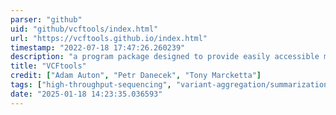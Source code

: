 ```yaml
---
parser: "github"
uid: "github/vcftools/index.html"
url: "https://vcftools.github.io/index.html"
timestamp: "2022-07-18 17:47:26.260239"
description: "a program package designed to provide easily accessible methods for working with complex genetic variation data in the form of VCF files, such as those generated by the 1000 Genomes Project."
title: "VCFtools"
credit: ["Adam Auton", "Petr Danecek", "Tony Marcketta"]
tags: ["high-throughput-sequencing", "variant-aggregation/summarization", "wgs-analysis"]
date: "2025-01-18 14:23:35.036593"
---
```

